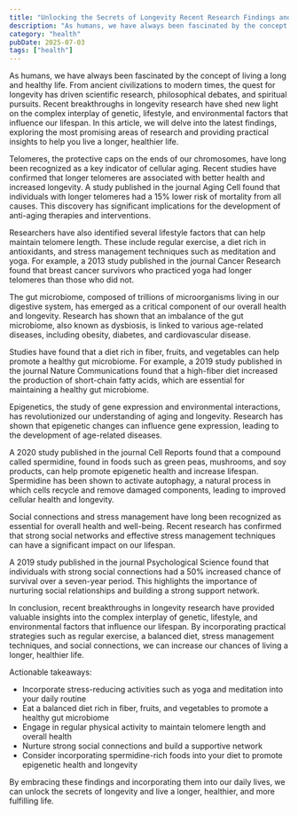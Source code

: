 ```yaml
---
title: "Unlocking the Secrets of Longevity Recent Research Findings and Practical Insights"
description: "As humans, we have always been fascinated by the concept of living a long and healthy life. From ancient civilizations to modern times, the quest for ..."
category: "health"
pubDate: 2025-07-03
tags: ["health"]
---
```


As humans, we have always been fascinated by the concept of living a long and healthy life. From ancient civilizations to modern times, the quest for longevity has driven scientific research, philosophical debates, and spiritual pursuits. Recent breakthroughs in longevity research have shed new light on the complex interplay of genetic, lifestyle, and environmental factors that influence our lifespan. In this article, we will delve into the latest findings, exploring the most promising areas of research and providing practical insights to help you live a longer, healthier life.

Telomeres, the protective caps on the ends of our chromosomes, have long been recognized as a key indicator of cellular aging. Recent studies have confirmed that longer telomeres are associated with better health and increased longevity. A study published in the journal Aging Cell found that individuals with longer telomeres had a 15% lower risk of mortality from all causes. This discovery has significant implications for the development of anti-aging therapies and interventions.

Researchers have also identified several lifestyle factors that can help maintain telomere length. These include regular exercise, a diet rich in antioxidants, and stress management techniques such as meditation and yoga. For example, a 2013 study published in the journal Cancer Research found that breast cancer survivors who practiced yoga had longer telomeres than those who did not.

The gut microbiome, composed of trillions of microorganisms living in our digestive system, has emerged as a critical component of our overall health and longevity. Research has shown that an imbalance of the gut microbiome, also known as dysbiosis, is linked to various age-related diseases, including obesity, diabetes, and cardiovascular disease.

Studies have found that a diet rich in fiber, fruits, and vegetables can help promote a healthy gut microbiome. For example, a 2019 study published in the journal Nature Communications found that a high-fiber diet increased the production of short-chain fatty acids, which are essential for maintaining a healthy gut microbiome.

Epigenetics, the study of gene expression and environmental interactions, has revolutionized our understanding of aging and longevity. Research has shown that epigenetic changes can influence gene expression, leading to the development of age-related diseases.

A 2020 study published in the journal Cell Reports found that a compound called spermidine, found in foods such as green peas, mushrooms, and soy products, can help promote epigenetic health and increase lifespan. Spermidine has been shown to activate autophagy, a natural process in which cells recycle and remove damaged components, leading to improved cellular health and longevity.

Social connections and stress management have long been recognized as essential for overall health and well-being. Recent research has confirmed that strong social networks and effective stress management techniques can have a significant impact on our lifespan.

A 2019 study published in the journal Psychological Science found that individuals with strong social connections had a 50% increased chance of survival over a seven-year period. This highlights the importance of nurturing social relationships and building a strong support network.

In conclusion, recent breakthroughs in longevity research have provided valuable insights into the complex interplay of genetic, lifestyle, and environmental factors that influence our lifespan. By incorporating practical strategies such as regular exercise, a balanced diet, stress management techniques, and social connections, we can increase our chances of living a longer, healthier life.

Actionable takeaways:

* Incorporate stress-reducing activities such as yoga and meditation into your daily routine
* Eat a balanced diet rich in fiber, fruits, and vegetables to promote a healthy gut microbiome
* Engage in regular physical activity to maintain telomere length and overall health
* Nurture strong social connections and build a supportive network
* Consider incorporating spermidine-rich foods into your diet to promote epigenetic health and longevity

By embracing these findings and incorporating them into our daily lives, we can unlock the secrets of longevity and live a longer, healthier, and more fulfilling life.